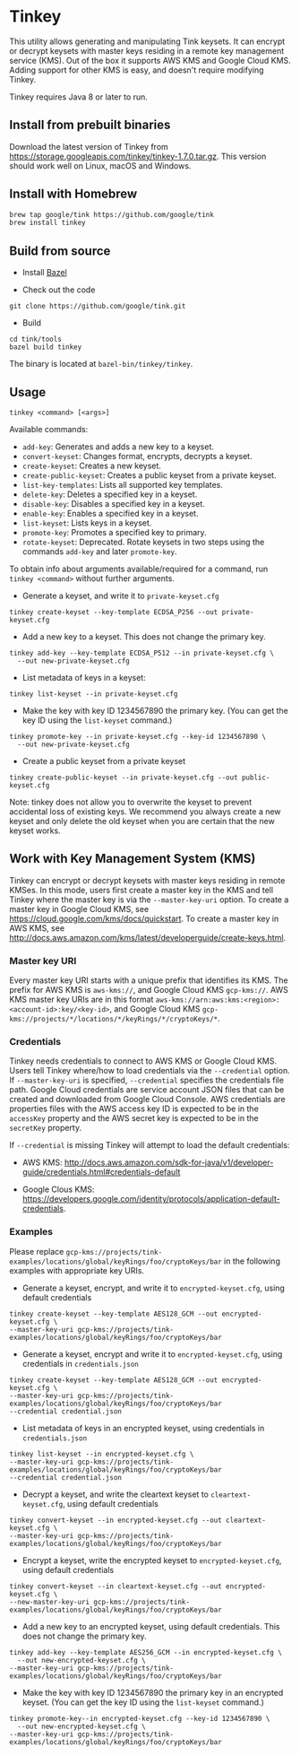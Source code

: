 # Tinkey

This utility allows generating and manipulating Tink keysets. It can encrypt or
decrypt keysets with master keys residing in a remote key management service
(KMS). Out of the box it supports AWS KMS and Google Cloud KMS. Adding support
for other KMS is easy, and doesn't require modifying Tinkey.

Tinkey requires Java 8 or later to run.

## Install from prebuilt binaries

Download the latest version of Tinkey from
https://storage.googleapis.com/tinkey/tinkey-1.7.0.tar.gz. This version should
work well on Linux, macOS and Windows.

## Install with Homebrew

```sh
brew tap google/tink https://github.com/google/tink
brew install tinkey
```

## Build from source

-   Install [Bazel](https://docs.bazel.build/versions/master/install.html)

-   Check out the code

```shell
git clone https://github.com/google/tink.git
```

-   Build

```shell
cd tink/tools
bazel build tinkey
```

The binary is located at `bazel-bin/tinkey/tinkey`.

## Usage

`tinkey <command> [<args>]`

Available commands:

*   `add-key`: Generates and adds a new key to a keyset.
*   `convert-keyset`: Changes format, encrypts, decrypts a keyset.
*   `create-keyset`: Creates a new keyset.
*   `create-public-keyset`: Creates a public keyset from a private keyset.
*   `list-key-templates`: Lists all supported key templates.
*   `delete-key`: Deletes a specified key in a keyset.
*   `disable-key`: Disables a specified key in a keyset.
*   `enable-key`: Enables a specified key in a keyset.
*   `list-keyset`: Lists keys in a keyset.
*   `promote-key`: Promotes a specified key to primary.
*   `rotate-keyset`: Deprecated. Rotate keysets in two steps using the commands
    `add-key` and later `promote-key`.

To obtain info about arguments available/required for a command, run `tinkey
<command>` without further arguments.

-   Generate a keyset, and write it to `private-keyset.cfg`

```shell
tinkey create-keyset --key-template ECDSA_P256 --out private-keyset.cfg
```

-   Add a new key to a keyset. This does not change the primary key.

```shell
tinkey add-key --key-template ECDSA_P512 --in private-keyset.cfg \
  --out new-private-keyset.cfg
```

-   List metadata of keys in a keyset:

```shell
tinkey list-keyset --in private-keyset.cfg
```

-   Make the key with key ID 1234567890 the primary key. (You can get the key ID
    using the `list-keyset` command.)

```shell
tinkey promote-key --in private-keyset.cfg --key-id 1234567890 \
  --out new-private-keyset.cfg
```

-   Create a public keyset from a private keyset

```shell
tinkey create-public-keyset --in private-keyset.cfg --out public-keyset.cfg
```

Note: tinkey does not allow you to overwrite the keyset to prevent accidental
loss of existing keys. We recommend you always create a new keyset and
only delete the old keyset when you are certain that the new keyset works.


## Work with Key Management System (KMS)

Tinkey can encrypt or decrypt keysets with master keys residing in remote KMSes.
In this mode, users first create a master key in the KMS and tell Tinkey where
the master key is via the `--master-key-uri` option. To create a master key in
Google Cloud KMS, see https://cloud.google.com/kms/docs/quickstart. To create a
master key in AWS KMS, see
http://docs.aws.amazon.com/kms/latest/developerguide/create-keys.html.

### Master key URI

Every master key URI starts with a unique prefix that identifies its KMS. The
prefix for AWS KMS is `aws-kms://`, and Google Cloud KMS `gcp-kms://`. AWS KMS
master key URIs are in this format
`aws-kms://arn:aws:kms:<region>:<account-id>:key/<key-id>`, and Google Cloud KMS
`gcp-kms://projects/*/locations/*/keyRings/*/cryptoKeys/*`.

### Credentials

Tinkey needs credentials to connect to AWS KMS or Google Cloud KMS. Users tell
Tinkey where/how to load credentials via the `--credential` option. If
`--master-key-uri` is specified, `--credential` specifies the credentials file
path. Google Cloud credentials are service account JSON files that can be
created and downloaded from Google Cloud Console. AWS credentials are properties
files with the AWS access key ID is expected to be in the `accessKey` property
and the AWS secret key is expected to be in the `secretKey` property.

If `--credential` is missing Tinkey will attempt to load the default
credentials:

*   AWS KMS:
    http://docs.aws.amazon.com/sdk-for-java/v1/developer-guide/credentials.html#credentials-default

*   Google Clous KMS:
    https://developers.google.com/identity/protocols/application-default-credentials.

### Examples

Please replace
`gcp-kms://projects/tink-examples/locations/global/keyRings/foo/cryptoKeys/bar`
in the following examples with appropriate key URIs.

-   Generate a keyset, encrypt, and write it to `encrypted-keyset.cfg`, using
    default credentials

```shell
tinkey create-keyset --key-template AES128_GCM --out encrypted-keyset.cfg \
--master-key-uri gcp-kms://projects/tink-examples/locations/global/keyRings/foo/cryptoKeys/bar
```

-   Generate a keyset, encrypt and write it to `encrypted-keyset.cfg`, using
    credentials in `credentials.json`

```shell
tinkey create-keyset --key-template AES128_GCM --out encrypted-keyset.cfg \
--master-key-uri gcp-kms://projects/tink-examples/locations/global/keyRings/foo/cryptoKeys/bar
--credential credential.json
```

-   List metadata of keys in an encrypted keyset, using credentials in
    `credentials.json`

```shell
tinkey list-keyset --in encrypted-keyset.cfg \
--master-key-uri gcp-kms://projects/tink-examples/locations/global/keyRings/foo/cryptoKeys/bar
--credential credential.json
```

-   Decrypt a keyset, and write the cleartext keyset to `cleartext-keyset.cfg`,
    using default credentials

```shell
tinkey convert-keyset --in encrypted-keyset.cfg --out cleartext-keyset.cfg \
--master-key-uri gcp-kms://projects/tink-examples/locations/global/keyRings/foo/cryptoKeys/bar
```

-   Encrypt a keyset, write the encrypted keyset to `encrypted-keyset.cfg`,
    using default credentials

```shell
tinkey convert-keyset --in cleartext-keyset.cfg --out encrypted-keyset.cfg \
--new-master-key-uri gcp-kms://projects/tink-examples/locations/global/keyRings/foo/cryptoKeys/bar
```

-   Add a new key to an encrypted keyset, using default credentials. This does
    not change the primary key.

```shell
tinkey add-key --key-template AES256_GCM --in encrypted-keyset.cfg \
  --out new-encrypted-keyset.cfg \
--master-key-uri gcp-kms://projects/tink-examples/locations/global/keyRings/foo/cryptoKeys/bar
```

-   Make the key with key ID 1234567890 the primary key in an encrypted keyset.
    (You can get the key ID using the `list-keyset` command.)

```shell
tinkey promote-key--in encrypted-keyset.cfg --key-id 1234567890 \
  --out new-encrypted-keyset.cfg \
--master-key-uri gcp-kms://projects/tink-examples/locations/global/keyRings/foo/cryptoKeys/bar
```
